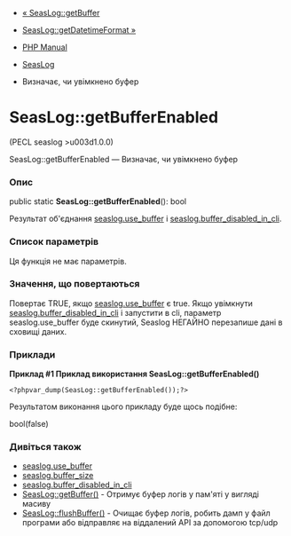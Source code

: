 - [« SeasLog::getBuffer](seaslog.getbuffer.md)
- [SeasLog::getDatetimeFormat »](seaslog.getdatetimeformat.md)

- [PHP Manual](index.md)
- [SeasLog](class.seaslog.md)
- Визначає, чи увімкнено буфер

# SeasLog::getBufferEnabled

(PECL seaslog \>u003d1.0.0)

SeasLog::getBufferEnabled — Визначає, чи увімкнено буфер

### Опис

public static **SeasLog::getBufferEnabled**(): bool

Результат об'єднання
[seaslog.use_buffer](seaslog.configuration.md#ini.seaslog.use-buffer)
і
[seaslog.buffer_disabled_in_cli](seaslog.configuration.md#ini.seaslog.buffer-disabled-in-cli).

### Список параметрів

Ця функція не має параметрів.

### Значення, що повертаються

Повертає TRUE, якщо
[seaslog.use_buffer](seaslog.configuration.md#ini.seaslog.use-buffer)
є true. Якщо увімкнути
[seaslog.buffer_disabled_in_cli](seaslog.configuration.md#ini.seaslog.buffer-disabled-in-cli)
і запустити в cli, параметр seaslog.use_buffer буде скинутий, Seaslog
НЕГАЙНО перезапише дані в сховищі даних.

### Приклади

**Приклад #1 Приклад використання **SeasLog::getBufferEnabled()****

` <?phpvar_dump(SeasLog::getBufferEnabled());?> `

Результатом виконання цього прикладу буде щось подібне:

bool(false)

### Дивіться також

- [seaslog.use_buffer](seaslog.configuration.md#ini.seaslog.use-buffer)
- [seaslog.buffer_size](seaslog.configuration.md#ini.seaslog.buffer-size)
- [seaslog.buffer_disabled_in_cli](seaslog.configuration.md#ini.seaslog.buffer-disabled-in-cli)
- [SeasLog::getBuffer()](seaslog.getbuffer.md) - Отримує буфер
логів у пам'яті у вигляді масиву
- [SeasLog::flushBuffer()](seaslog.flushbuffer.md) - Очищає буфер
логів, робить дамп у файл програми або відправляє на віддалений API
за допомогою tcp/udp
